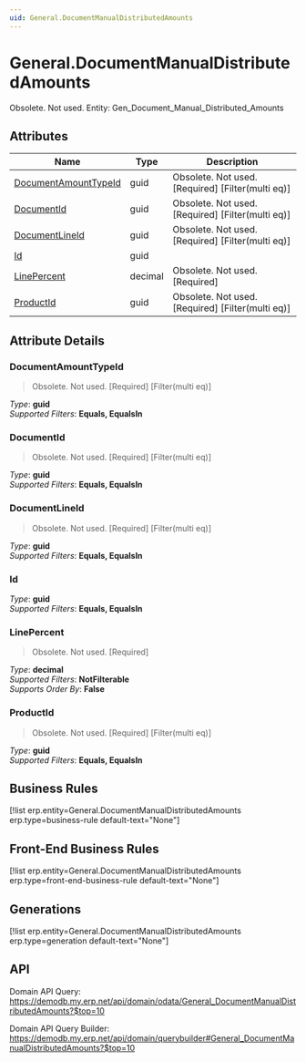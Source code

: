 ```yaml
---
uid: General.DocumentManualDistributedAmounts
---
```

# General.DocumentManualDistributedAmounts

Obsolete. Not used. Entity: Gen_Document_Manual_Distributed_Amounts

## Attributes

| Name | Type | Description |
| ---- | ---- | --- |
| [DocumentAmountTypeId](General.DocumentManualDistributedAmounts.md#documentamounttypeid) | guid | Obsolete. Not used. [Required] [Filter(multi eq)] 
| [DocumentId](General.DocumentManualDistributedAmounts.md#documentid) | guid | Obsolete. Not used. [Required] [Filter(multi eq)] 
| [DocumentLineId](General.DocumentManualDistributedAmounts.md#documentlineid) | guid | Obsolete. Not used. [Required] [Filter(multi eq)] 
| [Id](General.DocumentManualDistributedAmounts.md#id) | guid |  
| [LinePercent](General.DocumentManualDistributedAmounts.md#linepercent) | decimal | Obsolete. Not used. [Required] 
| [ProductId](General.DocumentManualDistributedAmounts.md#productid) | guid | Obsolete. Not used. [Required] [Filter(multi eq)] 


## Attribute Details

### DocumentAmountTypeId

> Obsolete. Not used. [Required] [Filter(multi eq)]

_Type_: **guid**  
_Supported Filters_: **Equals, EqualsIn**  

### DocumentId

> Obsolete. Not used. [Required] [Filter(multi eq)]

_Type_: **guid**  
_Supported Filters_: **Equals, EqualsIn**  

### DocumentLineId

> Obsolete. Not used. [Required] [Filter(multi eq)]

_Type_: **guid**  
_Supported Filters_: **Equals, EqualsIn**  

### Id

_Type_: **guid**  
_Supported Filters_: **Equals, EqualsIn**  

### LinePercent

> Obsolete. Not used. [Required]

_Type_: **decimal**  
_Supported Filters_: **NotFilterable**  
_Supports Order By_: **False**  

### ProductId

> Obsolete. Not used. [Required] [Filter(multi eq)]

_Type_: **guid**  
_Supported Filters_: **Equals, EqualsIn**  



## Business Rules

[!list erp.entity=General.DocumentManualDistributedAmounts erp.type=business-rule default-text="None"]

## Front-End Business Rules

[!list erp.entity=General.DocumentManualDistributedAmounts erp.type=front-end-business-rule default-text="None"]

## Generations

[!list erp.entity=General.DocumentManualDistributedAmounts erp.type=generation default-text="None"]

## API

Domain API Query:
<https://demodb.my.erp.net/api/domain/odata/General_DocumentManualDistributedAmounts?$top=10>

Domain API Query Builder:
<https://demodb.my.erp.net/api/domain/querybuilder#General_DocumentManualDistributedAmounts?$top=10>

